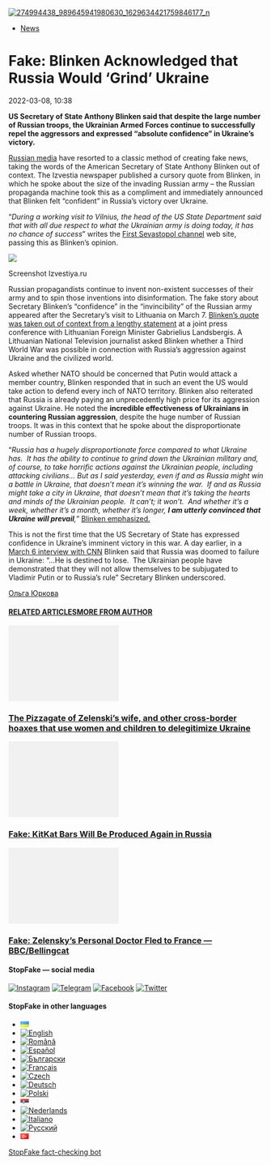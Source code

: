 [![](https://www.stopfake.org/content/uploads/2022/03/274994438_989645941980630_1629634421759846177_n.png "274994438_989645941980630_1629634421759846177_n")](https://www.stopfake.org/content/uploads/2022/03/274994438_989645941980630_1629634421759846177_n.png)

*   [News](https://www.stopfake.org/en/category/news/)

Fake: Blinken Acknowledged that Russia Would ‘Grind’ Ukraine
============================================================

2022-03-08, 10:38

[](https://www.facebook.com/sharer/sharer.php?u=https%3A%2F%2Fwww.stopfake.org%2Fen%2Ffake-blinken-acknowledged-that-russia-would-grind-ukraine%2F "Facebook")[](viber://forward?text=Fake%3A%20Blinken%20Acknowledged%20that%20Russia%20Would%20%E2%80%98Grind%E2%80%99%20Ukraine%20https%3A%2F%2Fwww.stopfake.org%2Fen%2Ffake-blinken-acknowledged-that-russia-would-grind-ukraine%2F "Viber")[](https://twitter.com/intent/tweet?text=Fake%3A%20Blinken%20Acknowledged%20that%20Russia%20Would%20%E2%80%98Grind%E2%80%99%20Ukraine&url=https%3A%2F%2Fwww.stopfake.org%2Fen%2Ffake-blinken-acknowledged-that-russia-would-grind-ukraine%2F "X")[](https://api.whatsapp.com/send?text=Fake%3A%20Blinken%20Acknowledged%20that%20Russia%20Would%20%E2%80%98Grind%E2%80%99%20Ukraine%20https%3A%2F%2Fwww.stopfake.org%2Fen%2Ffake-blinken-acknowledged-that-russia-would-grind-ukraine%2F "Whatsapp")[](https://www.stopfake.org/en/fake-blinken-acknowledged-that-russia-would-grind-ukraine/)[](https://telegram.me/share/url?url=https%3A%2F%2Fwww.stopfake.org%2Fen%2Ffake-blinken-acknowledged-that-russia-would-grind-ukraine%2F&text=Fake%3A%20Blinken%20Acknowledged%20that%20Russia%20Would%20%E2%80%98Grind%E2%80%99%20Ukraine "Telegram")[](https://www.instagram.com/ "Instagram")

  

**US Secretary of State Anthony Blinken said that despite the large number of Russian troops, the Ukrainian Armed Forces continue to successfully repel the aggressors and expressed “absolute confidence” in Ukraine’s victory.**

[Russian media](https://iz.ru/1301992/2022-03-07/blinken-otmetil-prevoskhodstvo-rossiiskoi-armii-nad-ukrainskoi?utm_source=yxnews&utm_medium=desktop) have resorted to a classic method of creating fake news, taking the words of the American Secretary of State Anthony Blinken out of context. The Izvestia newspaper published a cursory quote from Blinken, in which he spoke about the size of the invading Russian army – the Russian propaganda machine took this as a compliment and immediately announced that Blinken felt “confident” in Russia’s victory over Ukraine.

“_During a working visit to Vilnius, the head of the US State Department said that with all due respect to what the Ukrainian army is doing today, it has no chance of success_” writes the [First Sevastopol channel](https://sev.tv/news/63726.html?utm_source=yxnews&utm_medium=desktop) web site, passing this as Blinken’s opinion.

![](https://lh6.googleusercontent.com/zKhzX0eqMg76Ls1L60jwlfVlWWdD3YbytqTQ80cd7XSQI02hUxWkwCF5E9N9FLsgDkKwyW0hQhQBBieCKnqFYgpaUoGHz_ZtZXe3sR0p9ybeq9NfKIx1HQJOxcDvD10yljJ1z8em)

Screenshot Izvestiya.ru

Russian propagandists continue to invent non-existent successes of their army and to spin those inventions into disinformation. The fake story about Secretary Blinken’s “confidence” in the “invincibility” of the Russian army appeared after the Secretary’s visit to Lithuania on March 7. [Blinken’s quote was taken out of context from a lengthy statement](https://www.state.gov/secretary-antony-j-blinken-and-lithuanian-foreign-minister-gabrielius-landsbergis-at-a-joint-press-availability/) at a joint press conference with Lithuanian Foreign Minister Gabrielius Landsbergis. A Lithuanian National Television journalist asked Blinken whether a Third World War was possible in connection with Russia’s aggression against Ukraine and the civilized world.

Asked whether NATO should be concerned that Putin would attack a member country, Blinken responded that in such an event the US would take action to defend every inch of NATO territory. Blinken also reiterated that Russia is already paying an unprecedently high price for its aggression against Ukraine. He noted the **incredible effectiveness of Ukrainians in countering Russian aggression**, despite the huge number of Russian troops. It was in this context that he spoke about the disproportionate number of Russian troops.

“_Russia has a hugely disproportionate force compared to what Ukraine has.  It has the ability to continue to grind down the Ukrainian military and, of course, to take horrific actions against the Ukrainian people, including attacking civilians… But as I said yesterday, even if and as Russia might win a battle in Ukraine, that doesn’t mean it’s winning the war.  If and as Russia might take a city in Ukraine, that doesn’t mean that it’s taking the hearts and minds of the Ukrainian people.  It can’t; it won’t.  And whether it’s a week, whether it’s a month, whether it’s longer, **I am utterly convinced that Ukraine will prevail**,”_ [Blinken emphasized.](https://www.state.gov/secretary-antony-j-blinken-and-lithuanian-foreign-minister-gabrielius-landsbergis-at-a-joint-press-availability/)

This is not the first time that the US Secretary of State has expressed confidence in Ukraine’s imminent victory in this war. A day earlier, in a [March 6 interview with CNN](https://www.state.gov/secretary-antony-j-blinken-on-cnn-state-of-the-union-with-jake-tapper/) Blinken said that Russia was doomed to failure in Ukraine: “…He is destined to lose.  The Ukrainian people have demonstrated that they will not allow themselves to be subjugated to Vladimir Putin or to Russia’s rule” Secretary Blinken underscored.

  

[](https://www.facebook.com/sharer/sharer.php?u=https%3A%2F%2Fwww.stopfake.org%2Fen%2Ffake-blinken-acknowledged-that-russia-would-grind-ukraine%2F "Facebook")[](viber://forward?text=Fake%3A%20Blinken%20Acknowledged%20that%20Russia%20Would%20%E2%80%98Grind%E2%80%99%20Ukraine%20https%3A%2F%2Fwww.stopfake.org%2Fen%2Ffake-blinken-acknowledged-that-russia-would-grind-ukraine%2F "Viber")[](https://twitter.com/intent/tweet?text=Fake%3A%20Blinken%20Acknowledged%20that%20Russia%20Would%20%E2%80%98Grind%E2%80%99%20Ukraine&url=https%3A%2F%2Fwww.stopfake.org%2Fen%2Ffake-blinken-acknowledged-that-russia-would-grind-ukraine%2F "X")[](https://api.whatsapp.com/send?text=Fake%3A%20Blinken%20Acknowledged%20that%20Russia%20Would%20%E2%80%98Grind%E2%80%99%20Ukraine%20https%3A%2F%2Fwww.stopfake.org%2Fen%2Ffake-blinken-acknowledged-that-russia-would-grind-ukraine%2F "Whatsapp")[](https://www.stopfake.org/en/fake-blinken-acknowledged-that-russia-would-grind-ukraine/)[](https://telegram.me/share/url?url=https%3A%2F%2Fwww.stopfake.org%2Fen%2Ffake-blinken-acknowledged-that-russia-would-grind-ukraine%2F&text=Fake%3A%20Blinken%20Acknowledged%20that%20Russia%20Would%20%E2%80%98Grind%E2%80%99%20Ukraine "Telegram")[](https://www.instagram.com/ "Instagram")

[Ольга Юркова](#)

#### [RELATED ARTICLES](#)[MORE FROM AUTHOR](#)

[![](data:image/png;base64,iVBORw0KGgoAAAANSUhEUgAAANoAAACWAQMAAACCSQSPAAAAA1BMVEWurq51dlI4AAAAAXRSTlMmkutdmwAAABpJREFUWMPtwQENAAAAwiD7p7bHBwwAAAAg7RD+AAGXD7BoAAAAAElFTkSuQmCC "The Pizzagate of Zelenski’s wife, and other cross-border hoaxes that use women and children to delegitimize Ukraine")](https://www.stopfake.org/en/the-pizzagate-of-zelenski-s-wife-and-other-cross-border-hoaxes-that-use-women-and-children-to-delegitimize-ukraine/ "The Pizzagate of Zelenski’s wife, and other cross-border hoaxes that use women and children to delegitimize Ukraine")

### [The Pizzagate of Zelenski’s wife, and other cross-border hoaxes that use women and children to delegitimize Ukraine](https://www.stopfake.org/en/the-pizzagate-of-zelenski-s-wife-and-other-cross-border-hoaxes-that-use-women-and-children-to-delegitimize-ukraine/ "The Pizzagate of Zelenski’s wife, and other cross-border hoaxes that use women and children to delegitimize Ukraine")

[![](data:image/png;base64,iVBORw0KGgoAAAANSUhEUgAAANoAAACWAQMAAACCSQSPAAAAA1BMVEWurq51dlI4AAAAAXRSTlMmkutdmwAAABpJREFUWMPtwQENAAAAwiD7p7bHBwwAAAAg7RD+AAGXD7BoAAAAAElFTkSuQmCC "Fake: KitKat Bars Will Be Produced Again in Russia")](https://www.stopfake.org/en/fake-kitkat-bars-will-be-produced-again-in-russia/ "Fake: KitKat Bars Will Be Produced Again in Russia")

### [Fake: KitKat Bars Will Be Produced Again in Russia](https://www.stopfake.org/en/fake-kitkat-bars-will-be-produced-again-in-russia/ "Fake: KitKat Bars Will Be Produced Again in Russia")

[![](data:image/png;base64,iVBORw0KGgoAAAANSUhEUgAAANoAAACWAQMAAACCSQSPAAAAA1BMVEWurq51dlI4AAAAAXRSTlMmkutdmwAAABpJREFUWMPtwQENAAAAwiD7p7bHBwwAAAAg7RD+AAGXD7BoAAAAAElFTkSuQmCC "Fake: Zelensky’s Personal Doctor Fled to France — BBC/Bellingcat")](https://www.stopfake.org/en/fake-zelensky-s-personal-doctor-fled-to-france-bbc-bellingcat/ "Fake: Zelensky’s Personal Doctor Fled to France — BBC/Bellingcat")

### [Fake: Zelensky’s Personal Doctor Fled to France — BBC/Bellingcat](https://www.stopfake.org/en/fake-zelensky-s-personal-doctor-fled-to-france-bbc-bellingcat/ "Fake: Zelensky’s Personal Doctor Fled to France — BBC/Bellingcat")

[](#)[](#)

#### StopFake — social media

[![Instagram](https://www.stopfake.org/content/uploads/2020/09/inAsset-1.png)](https://www.instagram.com/stopfakingnews/) [![Telegram](https://www.stopfake.org/content/uploads/2020/09/teAsset-1.png)](https://t.me/StopFake) [![Facebook](https://www.stopfake.org/content/uploads/2020/10/facebook.png)](https://www.facebook.com/stopfakeukraine) [![Twitter](https://www.stopfake.org/content/uploads/2024/03/twitter_x_new_logo_x_rounded_icon_256078.png)](https://twitter.com/StopFakingNews)

#### StopFake in other languages

*   [![Українська](data:image/png;base64,iVBORw0KGgoAAAANSUhEUgAAABAAAAALCAMAAABBPP0LAAAAb1BMVEUAhP8AfP0Ac/oAZ/UAV/B5yv9wxv5iwf1WvP1Ot/gAQOlMt/1Bs/s1rfkpqPdBsfYdovUAkciK0edqwuBautpNtdZAr9IATZr43QD8/GX6+kn5+Tr4+C329iD09BTy8g309DHguQDy8iruzwDnwwAuoRPoAAAASElEQVR4AU3MAQYDQRAF0Ve9WRAQYO5/zUgSDIxf8DQdiGR3I7v0YOLS3ns4PPt8Wq86vn6vVht7NRzG0OHRSpDb8Gt5IvjAHy/kBL+aIRygAAAAAElFTkSuQmCC)](https://www.stopfake.org/uk/fejk-blinken-viznav-shho-rosiya-peremele-ukrayinu/)
*   [![English](/content/polylang/en_US.png)](https://www.stopfake.org/en/fake-blinken-acknowledged-that-russia-would-grind-ukraine/)
*   [![Română](/content/polylang/ro_RO.png)](https://www.stopfake.org/ro/pagina-principala/)
*   [![Español](/content/polylang/es_ES.png)](https://www.stopfake.org/es/portada/)
*   [![Български](/content/polylang/bg_BG.png)](https://www.stopfake.org/bg/nachalo/)
*   [![Français](/content/polylang/fr_FR.png)](https://www.stopfake.org/fr/accueil/)
*   [![Czech](/content/polylang/cs_CZ.png)](https://www.stopfake.org/cz/domu/)
*   [![Deutsch](/content/polylang/de_DE.png)](https://www.stopfake.org/de/start/)
*   [![Polski](/content/polylang/pl_PL.png)](https://www.stopfake.org/pl/strona-glowna/)
*   [![Српски језик](data:image/png;base64,iVBORw0KGgoAAAANSUhEUgAAABAAAAALCAMAAABBPP0LAAAAbFBMVEXkAADhAADbAADSAADMAADHAADzY1jnXlTcWVDBAADoNjbWMjPogFXlflTNPkL19XYAHno2grgAWqLto6TwubkAVZkwc6QAGmwAHXc1f7b19fXy8vLuxMU0frPaeHrSXWDm5ubrztDPb3Pr6+sXdtjeAAAAVklEQVR4AQXBQQqCABRAwXn5E4lo0/3vGK2SMJtJQkjUFQTRZFQd4DCw5ASYR+lr/S1Qs7XrXjtgzO6WE2Aux+b18L4H53qB57o+wybTyU7wwWw4APAHXWkRm6nRMmoAAAAASUVORK5CYII=)](https://www.stopfake.org/sr/naslovna/)
*   [![Nederlands](/content/polylang/nl_NL.png)](https://www.stopfake.org/nl/home-2/)
*   [![Italiano](/content/polylang/it_IT.png)](https://www.stopfake.org/it/home/)
*   [![Русский](/content/polylang/ru_RU.png)](https://www.stopfake.org/ru/fejk-blinken-priznal-chto-rossiya-peremelet-ukrainu/)
*   [![Türkçe](data:image/png;base64,iVBORw0KGgoAAAANSUhEUgAAABAAAAALCAMAAABBPP0LAAAARVBMVEX+AAD3AADwAAD+fHz9cHH7ZGT9WVn6UFDpAAD9oKD5Q0P5OTn2MzP1Kir7ubr65ub1Gxv69PTzDw/kAAD319ffAAD4iooXHQ3FAAAAYklEQVR4AT3HhW0EQRQD0Oc/KG3/dQYEYTg2O+4IQbTHydWt0fw2Sfz8Fuw51+U3On7a6/pc/as1UZLDyuq13lWOwpdPn3+v7XJiDD3DR1N87Qr5WXX9zyQ9opEIOwkmDgr/ZXASmpFRqe0AAAAASUVORK5CYII=)](https://www.stopfake.org/tr/ana-sayfa-2/)

[StopFake fact-checking bot](https://t.me/StopFakeUkraine_bot)